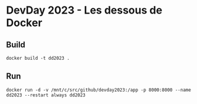 
# DevDay 2023 - Les dessous de Docker


## Build

```
docker build -t dd2023 .
```

## Run

```
docker run -d -v /mnt/c/src/github/devday2023:/app -p 8000:8000 --name dd2023 --restart always dd2023
```